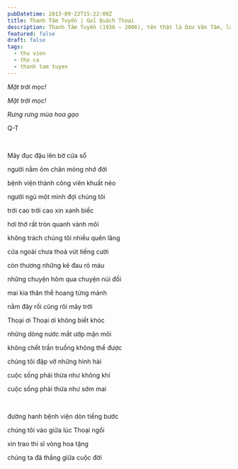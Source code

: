 ```yaml
---
pubDatetime: 2013-09-22T15:22:00Z
title: Thanh Tâm Tuyền | Gửi Quách Thoại
description: Thanh Tâm Tuyền (1936 – 2006), tên thật là Dzư Văn Tâm, là một nhà thơ, nhà văn người Việt nổi tiếng, được biết đến với những cách tân thơ ca táo bạo.
featured: false
draft: false
tags:
  - thu vien
  - tho ca
  - thanh tam tuyen
---
```


_Mặt trời mọc!_

_Mặt trời mọc!_

_Rưng rưng mùa hoa gạo_

Q-T

_‍_

Mây đục đậu lên bờ cửa sổ

người nằm ôm chăn mỏng nhớ đời

bệnh viện thành công viên khuất nẻo

người ngủ một mình đợi chúng tôi

trời cao trời cao xin xanh biếc

hơi thở rất tròn quanh vành môi

không trách chúng tôi nhiều quên lãng

cửa ngoài chưa thoả vút tiếng cười

còn thương những kẻ đau rỏ máu

những chuyện hôm qua chuyện núi đồi

mai kia thân thể hoang từng mảnh

nằm đây rồi cũng rõi mây trời

Thoại ơi Thoại ơi không biết khóc

những dòng nước mắt ướp mặn môi

không chết trần truồng không thể được

chúng tôi đập vỡ những hình hài

cuộc sống phải thừa như không khí

cuộc sống phải thừa như sớm mai

_‍_

đường hanh bệnh viện dòn tiếng bước

chúng tôi vào giữa lúc Thoại ngồi

xin trao thi sĩ vòng hoa tặng

chúng ta đã thắng giữa cuộc đời
